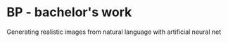 # BP - bachelor's work
Generating realistic images from natural language with artificial neural net 
